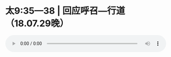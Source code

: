 # 太9:35—38 | 回应呼召—行道（18.07.29晚）

<audio style="width: 100%;" preload="false" controls controlslist="nodownload"><source src="//cdn.wechat.edu.pl/audio/mp3/old/26350.mp3" type="audio/mpeg">Your browser does not support the audio element.</audio>


